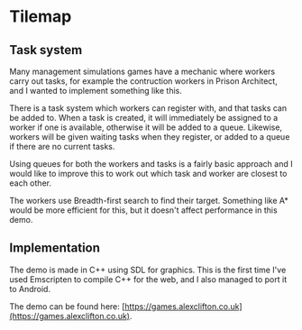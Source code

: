 # Tilemap
## Task system
Many management simulations games have a mechanic where workers carry out tasks, for example the contruction workers in Prison Architect, and I wanted to implement something like this.

There is a task system which workers can register with, and that tasks can be added to. When a task is created, it will immediately be assigned to a worker if one is available, otherwise it will be added to a queue. Likewise, workers will be given waiting tasks when they register, or added to a queue if there are no current tasks.

Using queues for both the workers and tasks is a fairly basic approach and I would like to improve this to work out which task and worker are closest to each other.

The workers use Breadth-first search to find their target. Something like A* would be more efficient for this, but it doesn't affect performance in this demo.

## Implementation
The demo is made in C++ using SDL for graphics. This is the first time I've used Emscripten to compile C++ for the web, and I also managed to port it to Android.

The demo can be found here: [https://games.alexclifton.co.uk](https://games.alexclifton.co.uk).
